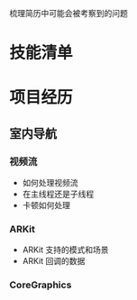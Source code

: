 梳理简历中可能会被考察到的问题

# 技能清单

# 项目经历

## 室内导航

### 视频流

- 如何处理视频流
- 在主线程还是子线程
- 卡顿如何处理

### ARKit

- ARKit 支持的模式和场景
- ARKit 回调的数据

### CoreGraphics

